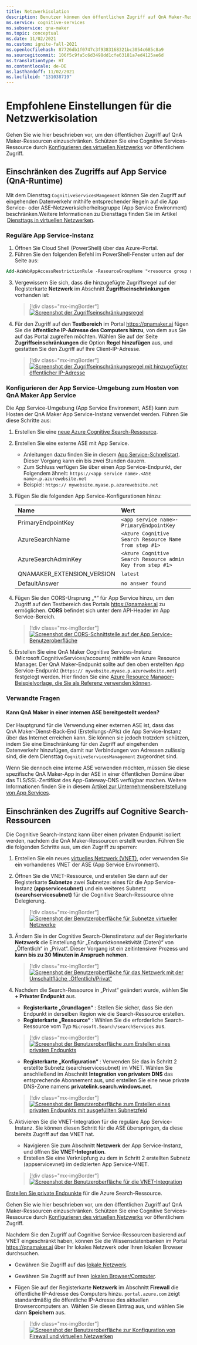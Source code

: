 ```yaml
---
title: Netzwerkisolation
description: Benutzer können den öffentlichen Zugriff auf QnA Maker-Ressourcen einschränken.
ms.service: cognitive-services
ms.subservice: qna-maker
ms.topic: conceptual
ms.date: 11/02/2021
ms.custom: ignite-fall-2021
ms.openlocfilehash: 87726db1f0747c3f9383168321bc3054c685c8a9
ms.sourcegitcommit: 106f5c9fa5c6d3498dd1cfe63181a7ed4125ae6d
ms.translationtype: HT
ms.contentlocale: de-DE
ms.lasthandoff: 11/02/2021
ms.locfileid: "131038719"
---
```

# <a name="recommended-settings-for-network-isolation"></a>Empfohlene Einstellungen für die Netzwerkisolation

Gehen Sie wie hier beschrieben vor, um den öffentlichen Zugriff auf QnA Maker-Ressourcen einzuschränken. Schützen Sie eine Cognitive Services-Ressource durch [Konfigurieren des virtuellen Netzwerks](../../cognitive-services-virtual-networks.md?tabs=portal) vor öffentlichem Zugriff.

## <a name="restrict-access-to-app-service-qna-runtime"></a>Einschränken des Zugriffs auf App Service (QnA-Runtime)

Mit dem Diensttag `CognitiveServicesMangement` können Sie den Zugriff auf eingehenden Datenverkehr mithilfe entsprechender Regeln auf die App Service- oder ASE-Netzwerksicherheitsgruppe (App Service Environment) beschränken.Weitere Informationen zu Diensttags finden Sie im Artikel  [Diensttags in virtuellen Netzwerken](../../../virtual-network/service-tags-overview.md). 

### <a name="regular-app-service"></a>Reguläre App Service-Instanz

1. Öffnen Sie Cloud Shell (PowerShell) über das Azure-Portal.
2. Führen Sie den folgenden Befehl im PowerShell-Fenster unten auf der Seite aus:

```ps
Add-AzWebAppAccessRestrictionRule -ResourceGroupName "<resource group name>" -WebAppName "<app service name>" -Name "cognitive services Tag" -Priority 100 -Action Allow -ServiceTag "CognitiveServicesManagement" 
```
3.  Vergewissern Sie sich, dass die hinzugefügte Zugriffsregel auf der Registerkarte **Netzwerk** im Abschnitt **Zugriffseinschränkungen** vorhanden ist:  

    > [!div class="mx-imgBorder"]
    > [ ![Screenshot der Zugriffseinschränkungsregel]( ../media/network-isolation/access-restrictions.png) ](  ../media/network-isolation/access-restrictions.png#lightbox)

4. Für den Zugriff auf den **Testbereich** im Portal https://qnamaker.ai fügen Sie die **öffentliche IP-Adresse des Computers hinzu**, von dem aus Sie auf das Portal zugreifen möchten. Wählen Sie auf der Seite **Zugriffseinschränkungen** die Option **Regel hinzufügen** aus, und gestatten Sie den Zugriff auf Ihre Client-IP-Adresse. 

    > [!div class="mx-imgBorder"]
    > [ ![Screenshot der Zugriffseinschränkungsregel mit hinzugefügter öffentlicher IP-Adresse]( ../media/network-isolation/public-address.png) ](  ../media/network-isolation/public-address.png#lightbox)

### <a name="configure-app-service-environment-to-host-qna-maker-app-service"></a>Konfigurieren der App Service-Umgebung zum Hosten von QnA Maker App Service

Die App Service-Umgebung (App Service Environment, ASE) kann zum Hosten der QnA Maker App Service-Instanz verwendet werden. Führen Sie diese Schritte aus:

1. Erstellen Sie eine [neue Azure Cognitive Search-Ressource](https://ms.portal.azure.com/#create/Microsoft.Search).
2. Erstellen Sie eine externe ASE mit App Service.
    - Anleitungen dazu finden Sie in diesem [App Service-Schnellstart](../../../app-service/environment/create-external-ase.md#create-an-ase-and-an-app-service-plan-together). Dieser Vorgang kann ein bis zwei Stunden dauern.
    - Zum Schluss verfügen Sie über einen App Service-Endpunkt, der Folgendem ähnelt: `https://<app service name>.<ASE name>.p.azurewebsite.net` 
    - Beispiel: `https:// mywebsite.myase.p.azurewebsite.net`  
3. Fügen Sie die folgenden App Service-Konfigurationen hinzu:
    
    | Name                       | Wert                                                     |
    |:---------------------------|:----------------------------------------------------------| 
    | PrimaryEndpointKey         | `<app service name>-PrimaryEndpointKey`                   | 
    | AzureSearchName            | `<Azure Cognitive Search Resource Name from step #1>`     | 
    | AzureSearchAdminKey        | `<Azure Cognitive Search Resource admin Key from step #1>`| 
    | QNAMAKER_EXTENSION_VERSION | `latest`                                                  |
    | DefaultAnswer              | `no answer found`                                         |

4. Fügen Sie den CORS-Ursprung „*“ für App Service hinzu, um den Zugriff auf den Testbereich des Portals https://qnamaker.ai zu ermöglichen. **CORS** befindet sich unter dem API-Header im App Service-Bereich.

    > [!div class="mx-imgBorder"]
    > [ ![Screenshot der CORS-Schnittstelle auf der App Service-Benutzeroberfläche]( ../media/network-isolation/cross-orgin-resource-sharing.png) ](  ../media/network-isolation/cross-orgin-resource-sharing.png#lightbox)

5. Erstellen Sie eine QnA Maker Cognitive Services-Instanz (Microsoft.CognitiveServices/accounts) mithilfe von Azure Resource Manager. Der QnA Maker-Endpunkt sollte auf den oben erstellten App Service-Endpunkt (`https:// mywebsite.myase.p.azurewebsite.net`) festgelegt werden. Hier finden Sie eine [Azure Resource Manager-Beispielvorlage, die Sie als Referenz verwenden können](https://github.com/pchoudhari/QnAMakerBackupRestore/tree/master/QnAMakerASEArmTemplate).

### <a name="related-questions"></a>Verwandte Fragen

#### <a name="can-qna-maker-be-deployed-to-an-internal-ase"></a>Kann QnA Maker in einer internen ASE bereitgestellt werden?

Der Hauptgrund für die Verwendung einer externen ASE ist, dass das QnA Maker-Dienst-Back-End (Erstellungs-APIs) die App Service-Instanz über das Internet erreichen kann. Sie können sie jedoch trotzdem schützen, indem Sie eine Einschränkung für den Zugriff auf eingehenden Datenverkehr hinzufügen, damit nur Verbindungen von Adressen zulässig sind, die dem Diensttag `CognitiveServicesManagement` zugeordnet sind.

Wenn Sie dennoch eine interne ASE verwenden möchten, müssen Sie diese spezifische QnA Maker-App in der ASE in einer öffentlichen Domäne über das TLS/SSL-Zertifikat des App-Gateway-DNS verfügbar machen. Weitere Informationen finden Sie in diesem [Artikel zur Unternehmensbereitstellung von App Services](/azure/architecture/reference-architectures/enterprise-integration/ase-standard-deployment).

## <a name="restrict-access-to-cognitive-search-resource"></a>Einschränken des Zugriffs auf Cognitive Search-Ressourcen

Die Cognitive Search-Instanz kann über einen privaten Endpunkt isoliert werden, nachdem die QnA Maker-Ressourcen erstellt wurden. Führen Sie die folgenden Schritte aus, um den Zugriff zu sperren:

1. Erstellen Sie ein neues [virtuelles Netzwerk (VNET)](https://portal.azure.com/#create/Microsoft.VirtualNetwork-ARM), oder verwenden Sie ein vorhandenes VNET der ASE (App Service Environment).
2. Öffnen Sie die VNET-Ressource, und erstellen Sie dann auf der Registerkarte **Subnetze** zwei Subnetze: eines für die App Service-Instanz **(appservicesubnet)** und ein weiteres Subnetz **(searchservicesubnet)** für die Cognitive Search-Ressource ohne Delegierung. 

    > [!div class="mx-imgBorder"]
    > [ ![Screenshot der Benutzeroberfläche für Subnetze virtueller Netzwerke]( ../media/network-isolation/subnets.png) ](  ../media/network-isolation/subnets.png#lightbox)

3. Ändern Sie in der Cognitive Search-Dienstinstanz auf der Registerkarte **Netzwerk** die Einstellung für „Endpunktkonnektivität (Daten)“ von „Öffentlich“ in „Privat“. Dieser Vorgang ist ein zeitintensiver Prozess und **kann bis zu 30 Minuten in Anspruch nehmen**.

    > [!div class="mx-imgBorder"]
    > [ ![Screenshot der Benutzeroberfläche für das Netzwerk mit der Umschaltfläche „Öffentlich/Privat“]( ../media/network-isolation/private.png) ](  ../media/network-isolation/private.png#lightbox)

4. Nachdem die Search-Ressource in „Privat“ geändert wurde, wählen Sie **+ Privater Endpunkt** aus.
    - **Registerkarte „Grundlagen“** : Stellen Sie sicher, dass Sie den Endpunkt in derselben Region wie die Search-Ressource erstellen.
    - **Registerkarte „Ressource“** : Wählen Sie die erforderliche Search-Ressource vom Typ `Microsoft.Search/searchServices` aus.

    > [!div class="mx-imgBorder"]
    > [ ![Screenshot der Benutzeroberfläche zum Erstellen eines privaten Endpunkts]( ../media/network-isolation/private-endpoint.png) ](  ../media/network-isolation/private-endpoint.png#lightbox)

    - **Registerkarte „Konfiguration“** : Verwenden Sie das in Schritt 2 erstellte  Subnetz (searchservicesubnet) im VNET. Wählen Sie anschließend im Abschnitt **Integration von privatem DNS** das entsprechende Abonnement aus, und erstellen Sie eine neue private DNS-Zone namens **privatelink.search.windows.net**.

     > [!div class="mx-imgBorder"]
     > [ ![Screenshot der Benutzeroberfläche zum Erstellen eines privaten Endpunkts mit ausgefüllten Subnetzfeld]( ../media/network-isolation/subnet.png) ](  ../media/network-isolation/subnet.png#lightbox)

5. Aktivieren Sie die VNET-Integration für die reguläre App Service-Instanz. Sie können diesen Schritt für die ASE überspringen, da diese bereits Zugriff auf das VNET hat.
    - Navigieren Sie zum Abschnitt **Netzwerk** der App Service-Instanz, und öffnen Sie **VNET-Integration**.
    - Erstellen Sie eine Verknüpfung zu dem in Schritt 2 erstellten Subnetz (appservicevnet) im dedizierten App Service-VNET.
    
     > [!div class="mx-imgBorder"]
     > [ ![Screenshot der Benutzeroberfläche für die VNET-Integration]( ../media/network-isolation/integration.png) ](  ../media/network-isolation/integration.png#lightbox)

[Erstellen Sie private Endpunkte](../reference-private-endpoint.md) für die Azure Search-Ressource.

Gehen Sie wie hier beschrieben vor, um den öffentlichen Zugriff auf QnA Maker-Ressourcen einzuschränken. Schützen Sie eine Cognitive Services-Ressource durch [Konfigurieren des virtuellen Netzwerks](../../cognitive-services-virtual-networks.md?tabs=portal) vor öffentlichem Zugriff.

Nachdem Sie den Zugriff auf Cognitive Service-Ressourcen basierend auf VNET eingeschränkt haben, können Sie die Wissensdatenbanken im Portal https://qnamaker.ai über Ihr lokales Netzwerk oder Ihren lokalen Browser durchsuchen.
- Gewähren Sie Zugriff auf das [lokale Netzwerk](../../cognitive-services-virtual-networks.md?tabs=portal#configuring-access-from-on-premises-networks).
- Gewähren Sie Zugriff auf Ihren [lokalen Browser/Computer](../../cognitive-services-virtual-networks.md?tabs=portal#managing-ip-network-rules).
- Fügen Sie auf der Registerkarte **Netzwerk** im Abschnitt **Firewall** die öffentliche IP-Adresse des Computers hinzu. `portal.azure.com` zeigt standardmäßig die öffentliche IP-Adresse des aktuellen Browsercomputers an. Wählen Sie diesen Eintrag aus, und wählen Sie dann **Speichern** aus.

     > [!div class="mx-imgBorder"]
     > [ ![Screenshot der Benutzeroberfläche zur Konfiguration von Firewall und virtuellen Netzwerken]( ../media/network-isolation/firewall.png) ](  ../media/network-isolation/firewall.png#lightbox)
